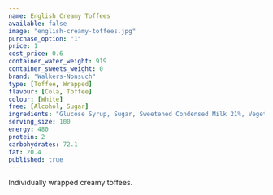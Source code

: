 ```yaml
---
name: English Creamy Toffees
available: false
image: "english-creamy-toffees.jpg"
purchase_option: "1"
price: 1
cost_price: 0.6
container_water_weight: 919
container_sweets_weight: 0
brand: "Walkers-Nonsuch"
type: [Toffee, Wrapped]
flavour: [Cola, Toffee]
colour: [White]
free: [Alcohol, Sugar]
ingredients: "Glucose Syrup, Sugar, Sweetened Condensed Milk 21%, Vegetable Oil (Palm Oil), Butter 4%, Salt, Molasses, Emulsifier (E471), Flavourings"
serving_size: 100
energy: 480
protein: 2
carbohydrates: 72.1
fat: 20.4
published: true
---
```

Individually wrapped creamy toffees.